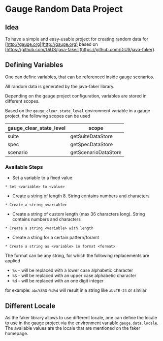 # Gauge Random Data Project  
## Idea  
To have a simple and easy-usable project for creating random data for 
[http://gauge.org](http://gauge.org) based on
[https://github.com/DiUS/java-faker](https://github.com/DiUS/java-faker). 

## Defining Variables
One can define variables, that can be referenced inside gauge scenarios.

All random data is generated by the java-faker library.

Depending on the gauge project configuration, variables are stored in different scopes.

Based on the `gauge_clear_state_level` environment variable in a gauge project, the following scopes can be used

 | gauge_clear_state_level | scope |
 |-----------------------|-----|
 |suite|getSuiteDataStore|
 |spec|getSpecDataStore|
 |scenario|getScenarioDataStore|

### Available Steps

* Set a variable to a fixed value
```
* Set <variable> to <value>
```
* Create a string of length 8. String contains numbers and characters
```
* Create a string <variable>
```
* Create a string of custom length (max 36 characters long). String contains numbers and characters
```
* Create a string <variable> with length
```
* Create a string for a certain pattern/foramt
```
* Create a string as <variable> in format <format>
```
The format can be any string, for which the following replacements are applied
* `%s` - will be replaced with a lower case alphabetic character
* `%S` - will be replaced with an upper case alphabetic character
* `%d` - will be replaced with an one digit integer

for example: `abc%S%S-%d%d` will result in a string like `abcTR-24` or similar
## Different Locale
As the faker library allows to use different locale, one can define the locale to use
in the gauge project via the environment variable `gauge.data.locale`. The available values are the locale that are
mentioned on the faker homepage.